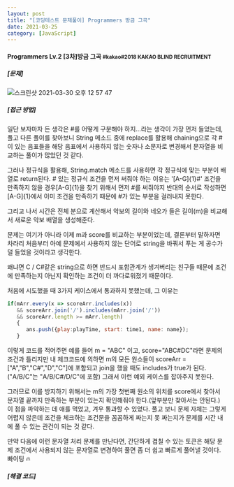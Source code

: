 ```yaml
---
layout: post
title: "[코딩테스트 문제풀이] Programmers 방금 그곡"
date: 2021-03-25
category: [JavaScript]
---
```


<h4>Programmers Lv.2 [3차]방금 그곡 <small>#kakao#2018 KAKAO BLIND RECRUITMENT</small></h4>

<h5>[문제]</h5>

![스크린샷 2021-03-30 오후 12 57 47](https://user-images.githubusercontent.com/49034615/112931692-93a24680-9157-11eb-902d-192f2d617624.png)


<h5>[접근 방법]</h5>
일단 보자마자 든 생각은 #를 어떻게 구분해야 하지...라는 생각이 가장 먼저 들었는데, 풀고 다른 풀이를 찾아보니 String 메소드 중에 replace를 활용해 chaining으로 각 #이 있는 음표들을
해당 음표에서 사용하지 않는 숫자나 소문자로 변경해서 문자열을 비교하는 풀이가 많았던 것 같다.

그러나 정규식을 활용해, String.match 메소드를 사용하면 각 정규식에 맞는 부분이 배열로 return된다. # 있는 정규식 조건을 먼저 써줘야 하는 이유는 '[A-G]{1}#' 조건을 만족하지 않을 경우[A-G]{1}을 
찾기 위해서 먼저 #를 써줘야지 반대의 순서로 작성하면 [A-G]{1}에서 이미 조건을 만족하기 때문에 #가 있는 부분을 걸러내지 못한다.

그리고 나서 시간은 전체 분으로 계산해서 악보의 길이와 네오가 들은 길이(m)을 비교해서 새로운 악보 배열을 생성해준다.

문제는 여기가 아니라 이제 m과 score를 비교하는 부분이었는데, 결론부터 말하자면 차라리 처음부터 아예 문제에서 사용하지 않는 단어로 string을 바꿔서 푸는 게 공수가 덜 들었을 것이라고 생각한다.

왜냐면 C / C#같은 string으로 하면 반드시 포함관계가 생겨버리는 친구들 때문에 조건에 만족하는지 아닌지 확인하는 조건이 더 까다로워졌기 때문이다.

처음에 시도했을 때 3가지 케이스에서 통과하지 못했는데, 그 이유는

```javascript
if(mArr.every(x => scoreArr.includes(x)) 
   && scoreArr.join('/').includes(mArr.join('/')) 
   && scoreArr.length >= mArr.length)
   {
      ans.push({play:playTime, start: time1, name: name});
   }
```
이렇게 코드를 적어주면 예를 들어 m = "ABC" 이고, score="ABC#DC"라면 문제의 조건과 틀리지만 내 체크코드에 의하면 m의 모든 원소들이 scoreArr = ["A","B","C#","D","C"]에 포함되고 join을 했을 때도
includes가 true가 된다.("A/B/C"는 "A/B/C#/D/C"에 포함) 그래서 이런 예외 케이스를 잡아주지 못한다.

그러므로 이를 방지하기 위해서는 m의 가장 첫번째 원소의 위치를 score에서 찾아서 문자열 끝까지 만족하는 부분이 있는지 확인해줘야 한다.(앞부분만 찾아서는 안된다.)
이 점을 파악하는 데 애를 먹었고, 겨우 통과할 수 있었다. 풀고 보니 문제 자체는 그렇게 어렵지 않은데 조건을 체크하는 조건문을 꼼꼼하게 짜는지 못 짜는지가 문제를 시간 내에 풀 수 있는 관건이 되는 것 같다.

만약 다음에 이런 문자열 처리 문제를 만난다면, 간단하게 겹칠 수 있는 토큰은 해당 문제 조건에서 사용되지 않는 문자열로 변경하여 풀면 좀 더 쉽고 빠르게 풀어낼 것이다. 빠이팅 🔥

<h5>[해결 코드]</h5>
<script src="https://gist.github.com/SUPINKIM/3ee0580efcc5c00e155c4a6877294c4b.js"></script>
